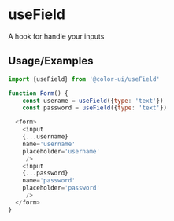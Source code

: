 # useField

A hook for handle your inputs

## Usage/Examples

```javascript
import {useField} from '@color-ui/useField'

function Form() {
    const userame = useField({type: 'text'})
    const password = useField({type: 'text'})

  <form>
    <input
    {...username}
    name='username'
    placeholder='username'
     />
    <input
    {...password}
    name='password'
    placeholder='password'
     />
  </form>
}
```
